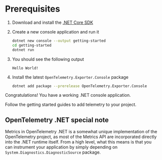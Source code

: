 # Prerequisites

1. Download and install the [.NET Core SDK](https://dotnet.microsoft.com/download)
1. Create a new console application and run it

    ```sh
    dotnet new console --output getting-started
    cd getting-started
    dotnet run
    ```

1. You should see the following output

    ```text
    Hello World!
    ```

1. Install the latest `OpenTelemetry.Exporter.Console` package

    ```sh
    dotnet add package --prerelease OpenTelemetry.Exporter.Console
    ```

Congratulations! You have a working .NET console application.

Follow the getting started guides to add telemetry to your project.

## OpenTelemetry .NET special note

Metrics in OpenTelemetry .NET is a somewhat unique implementation of the
OpenTelemetry project, as most of the Metrics API are incorporated directly
into the .NET runtime itself. From a high level, what this means is that you
can instrument your application by simply depending on
`System.Diagnostics.DiagnosticSource` package.

